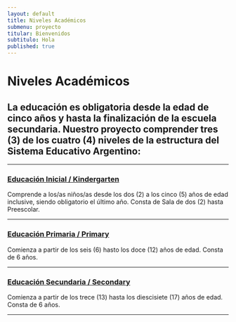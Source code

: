 ```yaml
---
layout: default
title: Niveles Académicos
submenu: proyecto
titular: Bienvenidos
subtitulo: Hola
published: true
---
```


# Niveles Académicos

## La educación es obligatoria desde la edad de cinco años y hasta la finalización de la escuela secundaria. Nuestro proyecto comprender tres (3) de los cuatro (4) niveles de la estructura del Sistema Educativo Argentino:

---


### [Educación Inicial / Kindergarten](/proyecto-educativo/niveles-academicos/inicial)
Comprende a los/as niños/as desde los dos (2) a los cinco (5) años de edad inclusive, siendo obligatorio el último año. Consta de Sala de dos (2) hasta Preescolar. 

---

### [Educación Primaria / Primary](/proyecto-educativo/niveles-academicos/primaria)
Comienza a partir de los seis (6) hasto los doce (12) años de edad. Consta de 6 años. 

---

### [Educación Secundaria / Secondary](/proyecto-educativo/niveles-academicos/secundaria)
Comienza a partir de los trece (13) hasta los diescisiete (17) años de edad. Consta de 6 años. 

---